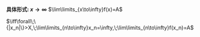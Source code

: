**具体形式: $x\to\infty$**
$\lim\limits_{x\to\infty}f(x)=A$

$\iff\forall\;\{|x_n|\}>X,\;\lim\limits_{n\to\infty}x_n=\infty,\;\lim\limits_{n\to\infty}f(x_n)=A$
